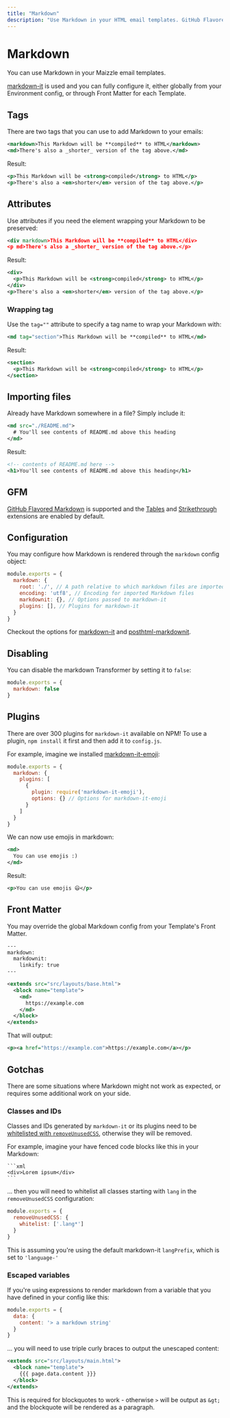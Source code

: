 ```yaml
---
title: "Markdown"
description: "Use Markdown in your HTML email templates. GitHub Flavored Markdown included, too."
---
```


# Markdown

You can use Markdown in your Maizzle email templates.

[markdown-it](https://github.com/markdown-it/markdown-it) is used and you can fully configure it, either globally from your Environment config, or through Front Matter for each Template.

## Tags

There are two tags that you can use to add Markdown to your emails:

<code-sample title="src/templates/example.html">

  ```xml
  <markdown>This Markdown will be **compiled** to HTML</markdown>
  <md>There's also a _shorter_ version of the tag above.</md>
  ```

</code-sample>

Result:

```xml
<p>This Markdown will be <strong>compiled</strong> to HTML</p>
<p>There's also a <em>shorter</em> version of the tag above.</p>
```

## Attributes

Use attributes if you need the element wrapping your Markdown to be preserved:

<code-sample title="src/templates/example.html">

  ```xml
  <div markdown>This Markdown will be **compiled** to HTML</div>
  <p md>There's also a _shorter_ version of the tag above.</p>
  ```

</code-sample>

Result:

```xml
<div>
  <p>This Markdown will be <strong>compiled</strong> to HTML</p>
</div>
<p>There's also a <em>shorter</em> version of the tag above.</p>
```

### Wrapping tag

Use the `tag=""` attribute to specify a tag name to wrap your Markdown with:

<code-sample title="src/templates/example.html">

  ```xml
  <md tag="section">This Markdown will be **compiled** to HTML</md>
  ```

</code-sample>

Result:

```xml
<section>
  <p>This Markdown will be <strong>compiled</strong> to HTML</p>
</section>
```

## Importing files

Already have Markdown somewhere in a file? Simply include it:

<code-sample title="src/templates/example.html">

  ```xml
  <md src="./README.md">
    # You'll see contents of README.md above this heading
  </md>
  ```

</code-sample>

Result:

```xml
<!-- contents of README.md here -->
<h1>You'll see contents of README.md above this heading</h1>
```

## GFM

[GitHub Flavored Markdown](https://github.github.com/gfm/) is supported and the [Tables](https://help.github.com/articles/organizing-information-with-tables/) and [Strikethrough](https://help.github.com/articles/basic-writing-and-formatting-syntax/#styling-text) extensions are enabled by default.

## Configuration

You may configure how Markdown is rendered through the `markdown` config object:

<code-sample title="config.js">

  ```js
  module.exports = {
    markdown: {
      root: './', // A path relative to which markdown files are imported
      encoding: 'utf8', // Encoding for imported Markdown files
      markdownit: {}, // Options passed to markdown-it
      plugins: [], // Plugins for markdown-it
    }
  }
  ```

</code-sample>

Checkout the options for [markdown-it](https://github.com/markdown-it/markdown-it#init-with-presets-and-options) and  [posthtml-markdownit](https://github.com/posthtml/posthtml-markdownit#options).

## Disabling

You can disable the markdown Transformer by setting it to `false`:

<code-sample title="config.js">

  ```js
  module.exports = {
    markdown: false
  }
  ```

</code-sample>

## Plugins

There are over 300 plugins for `markdown-it` available on NPM! To use a plugin, `npm install` it first and then add it to `config.js`.

For example, imagine we installed [markdown-it-emoji](https://www.npmjs.com/package/markdown-it-emoji):

<code-sample title="config.js">

  ```js
  module.exports = {
    markdown: {
      plugins: [
        {
          plugin: require('markdown-it-emoji'),
          options: {} // Options for markdown-it-emoji
        }
      ]
    }
  }
  ```

</code-sample>

We can now use emojis in markdown:

<code-sample title="src/templates/example.html">

  ```xml
  <md>
    You can use emojis :)
  </md>
  ```

</code-sample>

Result:

```xml
<p>You can use emojis 😃</p>
```

## Front Matter

You may override the global Markdown config from your Template's Front Matter.

<code-sample title="src/templates/example.html">

  ```xml
  ---
  markdown:
    markdownit:
      linkify: true
  ---

  <extends src="src/layouts/base.html">
    <block name="template">
      <md>
        https://example.com
      </md>
    </block>
  </extends>
  ```

</code-sample>

That will output:

```xml
<p><a href="https://example.com">https://example.com</a></p>
```

## Gotchas

There are some situations where Markdown might not work as expected, or requires some additional work on your side.

### Classes and IDs

Classes and IDs generated by `markdown-it` or its plugins need to be [whitelisted with `removeUnusedCSS`](/docs/transformers/remove-unused-css#whitelist), otherwise they will be removed.

For example, imagine your have fenced code blocks like this in your Markdown:

<code-sample title="src/templates/example.html">

    ```xml
    <div>Lorem ipsum</div>
    ```

</code-sample>

... then you will need to whitelist all classes starting with `lang` in the `removeUnusedCSS` configuration:

<code-sample title="config.production.js">

  ```js
  module.exports = {
    removeUnusedCSS: {
      whitelist: ['.lang*']
    }
  }
  ```

</code-sample>

<alert>This is assuming you're using the default markdown-it `langPrefix`, which is set to `'language-'`</alert>

### Escaped variables

If you're using expressions to render markdown from a variable that you have defined in your config like this:

<code-sample title="config.js">

  ```js
  module.exports = {
    data: {
      content: '> a markdown string'
    }
  }
  ```

</code-sample>

... you will need to use triple curly braces to output the unescaped content:

<code-sample title="src/templates/example.html">

  ```xml
  <extends src="src/layouts/main.html">
    <block name="template">
      {{{ page.data.content }}}
    </block>
  </extends>
  ```

</code-sample>

This is required for blockquotes to work - otherwise `>` will be output as `&gt;` and the blockquote will be rendered as a paragraph.
